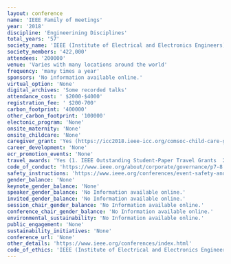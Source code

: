 ```yaml
---
layout: conference 
name: 'IEEE Family of meetings'
year: '2018'
discipline: 'Engineerining Disciplines'
total_years: '57'
society_name: 'IEEE (Institute of Electrical and Electronics Engineers) '
society_members: '422,000'
attendees: '200000'
venue: 'Varies with many locations around the world'
frequency: 'many times a year'
sponsors: 'No information available online.'
virtual_option: 'None'
digital_archives: 'Some recorded talks'
attendance_cost: ' $2000-$4000'
registration_fee: ' $200-700'
carbon_footprint: '400000'
other_carbon_footprint: '100000'
electonic_program: 'None'
onsite_maternity: 'None'
onsite_childcare: 'None'
caregiver_grant: 'Yes (https://icc2018.ieee-icc.org/comsoc-child-care-grant)'
career_development: 'None'
ecr_promotion_events: 'None'
travel_awards: 'Yes (1. IEEE Outstanding Student-Paper Travel Grants  2. IEEE Conference Travel Grant Program for Researchers from Developing Countries.)'
code_of_conduct: 'https://www.ieee.org/about/corporate/governance/p7-8.html'
safety_instructions: 'https://www.ieee.org/conferences/event-safety-and-conduct-statement-for-conferences.html'
gender_balance: 'None'
keynote_gender_balance: 'None'
speaker_gender_balance: 'No Information available online.'
invited_gender_balance: 'No Information available online.'
session_chair_gender_balance: 'No Information available online.'
conference_chair_gender_balance: 'No Information available online.'
environmental_sustainability: 'No Information available online.'
public_engagement: 'None'
sustainability_initiatives: 'None'
conference_url: 'None'
other_details: 'https://www.ieee.org/conferences/index.html'
code_of_ethics: 'IEEE (Institute of Electrical and Electronics Engineers) is the Worlds largest Engineering Society by Membership with over 422,000 members in more than 160 countries, more than 50 percent of whom are from outside the United States. More than 123,000 Student members. 339 Sections in ten geographic Regions worldwide. IEEE holds more than 1,900 conferences a year. '
---
```

